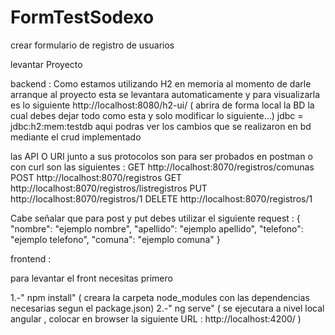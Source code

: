 # FormTestSodexo
crear formulario de registro de usuarios 

levantar Proyecto

backend : 
Como estamos utilizando H2 en memoria al momento de darle arranque al proyecto esta se levantara automaticamente y para visualizarla es lo siguiente 
http://localhost:8080/h2-ui/ ( abrira de forma local la BD la cual debes dejar todo como esta y solo modificar lo siguiente...)
jdbc = jdbc:h2:mem:testdb 
aqui podras ver los cambios que se realizaron en bd mediante el crud implementado 

las API O URI junto a sus protocolos son para ser probados en postman o con curl son las siguientes : 
GET http://localhost:8070/registros/comunas  
POST http://localhost:8070/registros
GET http://localhost:8070/registros/listregistros
PUT http://localhost:8070/registros/1
DELETE http://localhost:8070/registros/1

Cabe señalar que para post y put debes utilizar el siguiente request : 
{
  "nombre": "ejemplo nombre",
  "apellido": "ejemplo apellido",
  "telefono": "ejemplo telefono",
  "comuna": "ejemplo comuna"
}

frontend :


para levantar el front necesitas primero 

1.-" npm install" ( creara la carpeta node_modules con las dependencias necesarias segun el package.json)
2.-" ng serve" ( se ejecutara a nivel local angular , colocar en browser la siguiente URL : http://localhost:4200/ )
